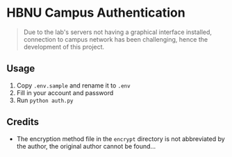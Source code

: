 # HBNU Campus Authentication
> Due to the lab's servers not having a graphical interface installed, connection to campus network has been challenging, hence the development of this project.

## Usage
1. Copy `.env.sample` and rename it to `.env`
2. Fill in your account and password
3. Run `python auth.py`

## Credits
* The encryption method file in the `encrypt` directory is not abbreviated by the author, the original author cannot be found...